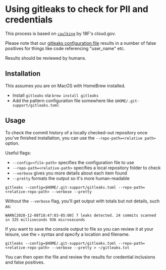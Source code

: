 # Using gitleaks to check for PII and credentials #

This process is based on [`caulking`](https://github.com/cloud-gov/caulking)
by 18F's cloud.gov.

Please note that our [gitleaks configuration file](gitleaks.toml) results in a
number of false positives for things like code referencing "user_name" etc.

Results should be reviewed by humans.

## Installation ##

This assumes you are on MacOS with HomeBrew installed.

- Install `gitleaks` via `brew install gitleaks`
- Add the pattern configuration file somewhere like `$HOME/.git-support/gitleaks.toml`

## Usage ##

To check the commit history of a locally checked-out repository once you've
finished installation, you can use the `--repo-path=<relative path>` option.

Useful flags:

- `--config=<file-path>` specifies the configuration file to use
- `--repo-path=<relative-path>` specifies a local repository folder to check
- `--verbose` gives you more details about each item found
- `--pretty` formats the output so it's more human-readable

```console
gitleaks --config=$HOME/.git-support/gitleaks.toml --repo-path=<relative-repo-path> --verbose --pretty
```

Without the `--verbose` flag, you'll get output with totals but not details,
such as:

```console
WARN[2020-12-08T10:47:03-05:00] 7 leaks detected. 24 commits scanned in 325 milliseconds 936 microseconds
```

If you want to save the console output to file so you can review it at your
leisure, use the `>` syntax and specify a location and filename.

```console
gitleaks --config=$HOME/.git-support/gitleaks.toml --repo-path=<relative-repo-path> --verbose --pretty > ~/gitleaks.txt
```

You can then open the file and review the results for credential inclusions
and false positives.

